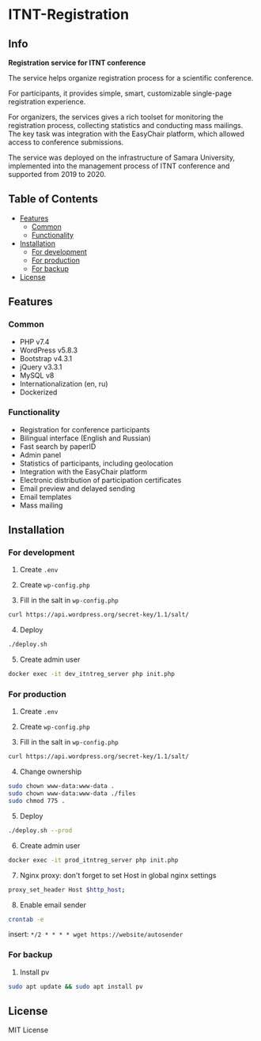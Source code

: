 # ITNT-Registration

## Info

**Registration service for ITNT conference**

The service helps organize registration process for a scientific conference.

For participants, it provides simple, smart, customizable single-page registration experience.

For organizers, the services gives a rich toolset for monitoring the registration process, collecting statistics and conducting mass mailings. The key task was integration with the EasyChair platform, which allowed access to conference submissions.

The service was deployed on the infrastructure of Samara University, implemented into the management process of ITNT conference and supported from 2019 to 2020.

## Table of Contents
- [Features](#features)
  - [Common](#common)
  - [Functionality](#functionality)
- [Installation](#installation)
  - [For development](#for-development)
  - [For production](#for-production)
  - [For backup](#for-backup)
- [License](#license)

## Features

### Common
- PHP v7.4
- WordPress v5.8.3
- Bootstrap v4.3.1
- jQuery v3.3.1
- MySQL v8
- Internationalization (en, ru)
- Dockerized

### Functionality
- Registration for conference participants
- Bilingual interface (English and Russian)
- Fast search by paperID
- Admin panel
- Statistics of participants, including geolocation
- Integration with the EasyChair platform
- Electronic distribution of participation certificates
- Email preview and delayed sending
- Email templates
- Mass mailing

## Installation

### For development

1. Create `.env`

2. Create `wp-config.php`

3. Fill in the salt in `wp-config.php`
```sh
curl https://api.wordpress.org/secret-key/1.1/salt/
```

4. Deploy
```sh
./deploy.sh
```

5. Create admin user
```sh
docker exec -it dev_itntreg_server php init.php
```

### For production

1. Create `.env`

2. Create `wp-config.php`

3. Fill in the salt in `wp-config.php`
```sh
curl https://api.wordpress.org/secret-key/1.1/salt/
```

4. Change ownership
```sh
sudo chown www-data:www-data .
sudo chown www-data:www-data ./files
sudo chmod 775 .
```

5. Deploy
```sh
./deploy.sh --prod
```

6. Create admin user
```sh
docker exec -it prod_itntreg_server php init.php
```

7. Nginx proxy: don't forget to set Host in global nginx settings
```sh
proxy_set_header Host $http_host;
```

8. Enable email sender
```sh
crontab -e
```

insert:
`*/2 * * * * wget https://website/autosender`


### For backup

1. Install pv
```sh
sudo apt update && sudo apt install pv
```

## License

MIT License